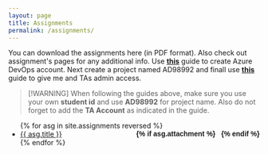 ```yaml
---
layout: page
title: Assignments
permalink: /assignments/
---
```


You can download the assignments here (in PDF format). Also check out assignment's pages for any additional info.
Use [**this**](../static_files/docs/AzureDevOpsAccount.pdf) guide to create Azure DevOps account. Next create a project named AD98992 and finall use [**this**](../static_files/docs/AdminAccess.pdf) guide to give me and TAs admin access.  

>[!WARNING] When following the guides above, make sure you use your own **student id** and use **AD98992** for project name. Also do not forget to add the **TA Account** as indicated in the guide.


<ul id="archive">
{% for asg in site.assignments reversed %}
      <li class="archiveposturl" style="background: transparent">
        <span><a href="{{ asg.url | prepend: site.baseurl}}">{{ asg.title }}</a></span>
<strong style="font-size:100%; font-family: 'Titillium Web', sans-serif; float:right">
<a title="Download problems (pdf)" href="{{ asg.pdf | prepend: site.baseurl }}"><i class="fas fa-file-pdf"></i></a> 
{% if asg.attachment %}
&nbsp; <a title="Download attachments (zip)" href="{{ asg.attachment | prepend: site.baseurl }}"><i class="fas fa-file-archive"></i></a>
{% endif %}
</strong> 
      </li>
{% endfor %}
</ul>